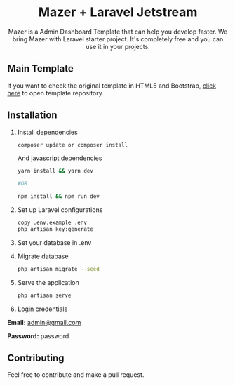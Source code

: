 <h1 align="center">Mazer + Laravel Jetstream</h1>
<p align="center">Mazer is a Admin Dashboard Template that can help you develop faster. We bring Mazer with Laravel starter project. It's completely free and you can use it in your projects.</p>

## Main Template
If you want to check the original template in HTML5 and Bootstrap, [click here](https://github.com/zuramai/mazer) to open template repository.

## Installation
1. Install dependencies
    ```bash
    composer update or composer install
    ```
    And javascript dependencies
    ```bash
    yarn install && yarn dev

    #OR

    npm install && npm run dev
    ```

2. Set up Laravel configurations
    ```bash
    copy .env.example .env
    php artisan key:generate
    ```

3. Set your database in .env

4. Migrate database
    ```bash
    php artisan migrate --seed
    ```

5. Serve the application
    ```bash
    php artisan serve
    ```

7. Login credentials

**Email:** admin@gmail.com

**Password:** password
## Contributing
Feel free to contribute and make a pull request.
